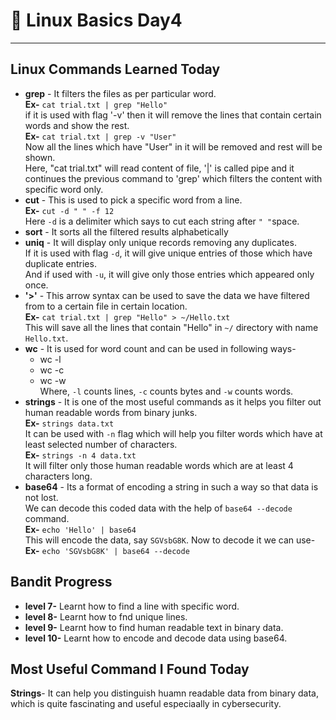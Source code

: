 # 📅 Linux Basics Day4
---
## Linux Commands Learned Today

- **grep** - It filters the files as per particular word.  
	**Ex-** `cat trial.txt | grep "Hello"`  
if it is used with flag '-v' then it will remove the lines that contain certain words and show the rest.  
	**Ex-** `cat trial.txt | grep -v "User"`  
Now all the lines which have "User" in it will be removed and rest will be shown.  
Here, "cat trial.txt" will read content of file, '|' is called pipe and it continues the previous command to 'grep' which filters the content with specific word only.
- **cut** - This is used to  pick a specific word from a line.  
	**Ex-** `cut -d " " -f 12`  
Here `-d` is a delimiter which says to cut each string after `" "`space.
- **sort** - It sorts all the filtered results alphabetically
- **uniq** - It will display only unique records removing any duplicates.  
If it is used with flag `-d`, it will give unique entries of those which have duplicate entries.  
And if used with `-u`, it will give only those entries which appeared only once.
- **'>'** - This arrow syntax can be used to save the data we have filtered from to a certain file in certain location.  
	**Ex-** `cat trial.txt | grep "Hello" > ~/Hello.txt`  
This will save all the lines that contain "Hello" in `~/` directory with name `Hello.txt`.
- **wc** - It is used for word count and can be used in following ways-
    + wc -l 
    + wc -c 
    + wc -w  
Where, `-l` counts lines, `-c` counts bytes and `-w` counts words.
- **strings** - It is one of the most useful commands as it helps you filter out human readable words from binary junks.  
	**Ex-** `strings data.txt`  
It can be used with `-n` flag which will help you filter words which have at least selected number of characters.  
	**Ex-** `strings -n 4 data.txt`  
It will filter only those human readable words which are at least 4 characters long.
- **base64** - Its a format of encoding a string in such a way so that data is not lost.  
We can decode this coded data with the help of `base64 --decode` command.  
	**Ex-** `echo 'Hello' | base64`  
This will encode the data, say `SGVsbG8K`. Now to decode it we can use-  
	**Ex-** `echo 'SGVsbG8K' | base64 --decode`

## Bandit Progress

+ **level 7-** Learnt how to find a line with specific word.
+ **level 8-** Learnt how to fnd unique lines.
+ **level 9-** Learnt how to find human readable text in binary data.
+ **level 10-** Learnt how to encode and decode data using base64.

## Most Useful Command I Found Today

**Strings**- It can help you distinguish huamn readable data from binary data, which is quite fascinating and useful especiaally in cybersecurity.
